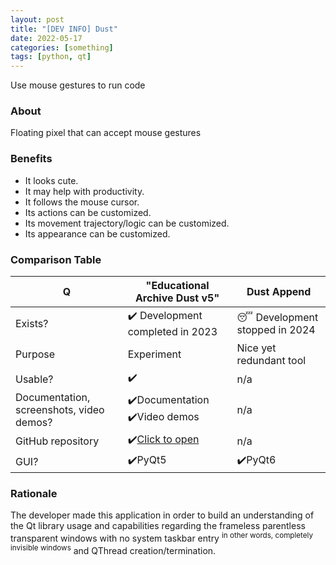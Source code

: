 ```yaml
---
layout: post
title: "[DEV INFO] Dust"
date: 2022-05-17
categories: [something]
tags: [python, qt]
---
```


Use mouse gestures to run code

<!--more-->

### About

Floating pixel that can accept mouse gestures

### Benefits

- It looks cute.
- It may help with productivity.
- It follows the mouse cursor.
- Its actions can be customized.
- Its movement trajectory/logic can be customized.
- Its appearance can be customized.

### Comparison Table

| Q | "Educational Archive Dust v5" | Dust Append |
| --- | --- | --- |
| Exists? | ✔️ Development completed in 2023 | 😴 Development stopped in 2024 |
| Purpose | Experiment | Nice yet redundant tool |
| Usable? | ✔️ | n/a |
| Documentation, screenshots, video demos? | ✔️Documentation<br>✔️Video demos | n/a |
| GitHub repository | ✔️[Click to open](https://github.com/gggrv/edu_archive_dust_v5) | n/a |
| GUI? | ✔️PyQt5 | ✔️PyQt6 |

### Rationale

The developer made this application in order to build an understanding of the Qt library usage and capabilities regarding the frameless parentless transparent windows with no system taskbar entry <sup>in other words, completely invisible windows</sup> and QThread creation/termination.
